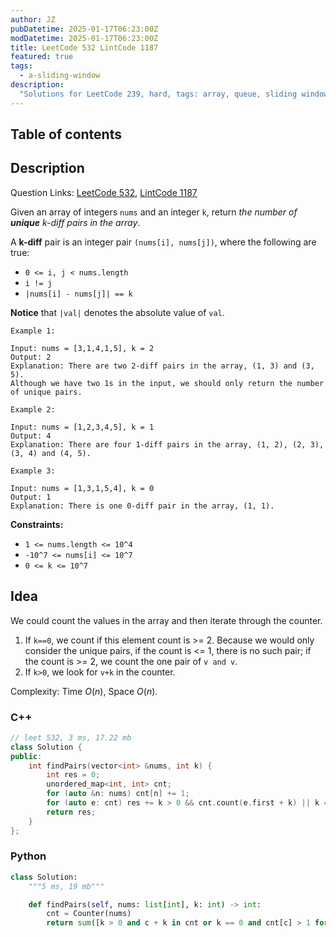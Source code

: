 ```yaml
---
author: JZ
pubDatetime: 2025-01-17T06:23:00Z
modDatetime: 2025-01-17T06:23:00Z
title: LeetCode 532 LintCode 1187
featured: true
tags:
  - a-sliding-window
description:
  "Solutions for LeetCode 239, hard, tags: array, queue, sliding window, heap, monotonic queue."
---
```


## Table of contents

## Description

Question Links: [LeetCode 532](https://leetcode.com/problems/k-diff-pairs-in-an-array/description/), [LintCode 1187](https://www.lintcode.com/problem/1187/)

Given an array of integers `nums` and an integer `k`, return _the number of **unique** k-diff pairs in the array_.

A **k-diff** pair is an integer pair `(nums[i], nums[j])`, where the following are true:

-   `0 <= i, j < nums.length`
-   `i != j`
-   `|nums[i] - nums[j]| == k`

**Notice** that `|val|` denotes the absolute value of `val`.

```
Example 1:

Input: nums = [3,1,4,1,5], k = 2
Output: 2
Explanation: There are two 2-diff pairs in the array, (1, 3) and (3, 5).
Although we have two 1s in the input, we should only return the number of unique pairs.

Example 2:

Input: nums = [1,2,3,4,5], k = 1
Output: 4
Explanation: There are four 1-diff pairs in the array, (1, 2), (2, 3), (3, 4) and (4, 5).

Example 3:

Input: nums = [1,3,1,5,4], k = 0
Output: 1
Explanation: There is one 0-diff pair in the array, (1, 1).
```

**Constraints:**

-   `1 <= nums.length <= 10^4`
-   `-10^7 <= nums[i] <= 10^7`
-   `0 <= k <= 10^7`

## Idea

We could count the values in the array and then iterate through the counter.

1. If `k==0`, we count if this element count is >= 2. Because we would only consider the unique pairs, if the count is <= 1, there is no such pair; if the count is >= 2, we count the one pair of `v and v`.
2. If `k>0`, we look for `v+k` in the counter.

Complexity: Time $O(n)$, Space $O(n)$.

### C++

```cpp
// leet 532, 3 ms, 17.22 mb
class Solution {
public:
    int findPairs(vector<int> &nums, int k) {
        int res = 0;
        unordered_map<int, int> cnt;
        for (auto &n: nums) cnt[n] += 1;
        for (auto e: cnt) res += k > 0 && cnt.count(e.first + k) || k == 0 && e.second > 1;
        return res;
    }
};
```

### Python

```python
class Solution:
    """5 ms, 19 mb"""

    def findPairs(self, nums: list[int], k: int) -> int:
        cnt = Counter(nums)
        return sum([k > 0 and c + k in cnt or k == 0 and cnt[c] > 1 for c in cnt])
```

